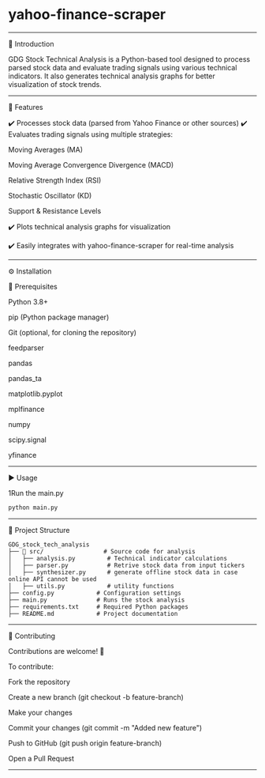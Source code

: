 # yahoo-finance-scraper

------------------------------------------------------------------------------------------------------------------------------------------------------------------------------------------
📖 Introduction

GDG Stock Technical Analysis is a Python-based tool designed to process parsed stock data and evaluate trading signals using various technical indicators. It also generates technical analysis graphs for better visualization of stock trends.

------------------------------------------------------------------------------------------------------------------------------------------------------------------------------------------
🚀 Features

✔️ Processes stock data (parsed from Yahoo Finance or other sources)
✔️ Evaluates trading signals using multiple strategies:

  Moving Averages (MA)

  Moving Average Convergence Divergence (MACD)

  Relative Strength Index (RSI)

  Stochastic Oscillator (KD)

  Support & Resistance Levels

✔️ Plots technical analysis graphs for visualization

✔️ Easily integrates with yahoo-finance-scraper for real-time analysis

------------------------------------------------------------------------------------------------------------------------------------------------------------------------------------------

⚙️ Installation

🔹 Prerequisites

Python 3.8+

pip (Python package manager)

Git (optional, for cloning the repository)

feedparser

pandas

pandas_ta

matplotlib.pyplot

mplfinance

numpy

scipy.signal

yfinance

------------------------------------------------------------------------------------------------------------------------------------------------------------------------------------------

▶️ Usage

1Run the main.py
```sh
python main.py
```


------------------------------------------------------------------------------------------------------------------------------------------------------------------------------------------

📂 Project Structure

```
GDG_stock_tech_analysis
├── 📂 src/                 # Source code for analysis
│   ├── analysis.py         # Technical indicator calculations
│   ├── parser.py           # Retrive stock data from input tickers
│   ├── synthesizer.py      # generate offline stock data in case online API cannot be used
│   ├── utils.py            # utility functions
├── config.py            # Configuration settings
├── main.py              # Runs the stock analysis
├── requirements.txt     # Required Python packages
├── README.md            # Project documentation
```
------------------------------------------------------------------------------------------------------------------------------------------------------------------------------------------

🤝 Contributing

Contributions are welcome! 🚀

To contribute:

Fork the repository

Create a new branch (git checkout -b feature-branch)

Make your changes

Commit your changes (git commit -m "Added new feature")

Push to GitHub (git push origin feature-branch)

Open a Pull Request


------------------------------------------------------------------------------------------------------------------------------------------------------------------------------------------

